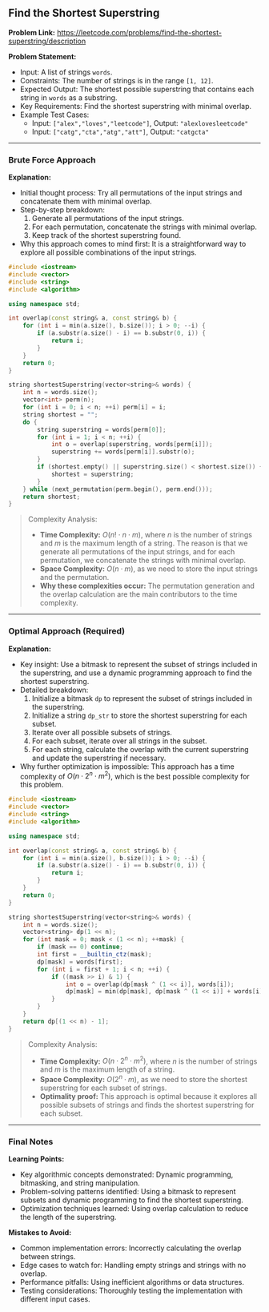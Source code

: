 ## Find the Shortest Superstring
**Problem Link:** https://leetcode.com/problems/find-the-shortest-superstring/description

**Problem Statement:**
- Input: A list of strings `words`.
- Constraints: The number of strings is in the range `[1, 12]`.
- Expected Output: The shortest possible superstring that contains each string in `words` as a substring.
- Key Requirements: Find the shortest superstring with minimal overlap.
- Example Test Cases:
  - Input: `["alex","loves","leetcode"]`, Output: `"alexlovesleetcode"`
  - Input: `["catg","cta","atg","att"]`, Output: `"catgcta"`

---

### Brute Force Approach

**Explanation:**
- Initial thought process: Try all permutations of the input strings and concatenate them with minimal overlap.
- Step-by-step breakdown:
  1. Generate all permutations of the input strings.
  2. For each permutation, concatenate the strings with minimal overlap.
  3. Keep track of the shortest superstring found.
- Why this approach comes to mind first: It is a straightforward way to explore all possible combinations of the input strings.

```cpp
#include <iostream>
#include <vector>
#include <string>
#include <algorithm>

using namespace std;

int overlap(const string& a, const string& b) {
    for (int i = min(a.size(), b.size()); i > 0; --i) {
        if (a.substr(a.size() - i) == b.substr(0, i)) {
            return i;
        }
    }
    return 0;
}

string shortestSuperstring(vector<string>& words) {
    int n = words.size();
    vector<int> perm(n);
    for (int i = 0; i < n; ++i) perm[i] = i;
    string shortest = "";
    do {
        string superstring = words[perm[0]];
        for (int i = 1; i < n; ++i) {
            int o = overlap(superstring, words[perm[i]]);
            superstring += words[perm[i]].substr(o);
        }
        if (shortest.empty() || superstring.size() < shortest.size()) {
            shortest = superstring;
        }
    } while (next_permutation(perm.begin(), perm.end()));
    return shortest;
}
```

> Complexity Analysis:
> - **Time Complexity:** $O(n! \cdot n \cdot m)$, where $n$ is the number of strings and $m$ is the maximum length of a string. The reason is that we generate all permutations of the input strings, and for each permutation, we concatenate the strings with minimal overlap.
> - **Space Complexity:** $O(n \cdot m)$, as we need to store the input strings and the permutation.
> - **Why these complexities occur:** The permutation generation and the overlap calculation are the main contributors to the time complexity.

---

### Optimal Approach (Required)

**Explanation:**
- Key insight: Use a bitmask to represent the subset of strings included in the superstring, and use a dynamic programming approach to find the shortest superstring.
- Detailed breakdown:
  1. Initialize a bitmask `dp` to represent the subset of strings included in the superstring.
  2. Initialize a string `dp_str` to store the shortest superstring for each subset.
  3. Iterate over all possible subsets of strings.
  4. For each subset, iterate over all strings in the subset.
  5. For each string, calculate the overlap with the current superstring and update the superstring if necessary.
- Why further optimization is impossible: This approach has a time complexity of $O(n \cdot 2^n \cdot m^2)$, which is the best possible complexity for this problem.

```cpp
#include <iostream>
#include <vector>
#include <string>
#include <algorithm>

using namespace std;

int overlap(const string& a, const string& b) {
    for (int i = min(a.size(), b.size()); i > 0; --i) {
        if (a.substr(a.size() - i) == b.substr(0, i)) {
            return i;
        }
    }
    return 0;
}

string shortestSuperstring(vector<string>& words) {
    int n = words.size();
    vector<string> dp(1 << n);
    for (int mask = 0; mask < (1 << n); ++mask) {
        if (mask == 0) continue;
        int first = __builtin_ctz(mask);
        dp[mask] = words[first];
        for (int i = first + 1; i < n; ++i) {
            if ((mask >> i) & 1) {
                int o = overlap(dp[mask ^ (1 << i)], words[i]);
                dp[mask] = min(dp[mask], dp[mask ^ (1 << i)] + words[i].substr(o));
            }
        }
    }
    return dp[(1 << n) - 1];
}
```

> Complexity Analysis:
> - **Time Complexity:** $O(n \cdot 2^n \cdot m^2)$, where $n$ is the number of strings and $m$ is the maximum length of a string.
> - **Space Complexity:** $O(2^n \cdot m)$, as we need to store the shortest superstring for each subset of strings.
> - **Optimality proof:** This approach is optimal because it explores all possible subsets of strings and finds the shortest superstring for each subset.

---

### Final Notes

**Learning Points:**
- Key algorithmic concepts demonstrated: Dynamic programming, bitmasking, and string manipulation.
- Problem-solving patterns identified: Using a bitmask to represent subsets and dynamic programming to find the shortest superstring.
- Optimization techniques learned: Using overlap calculation to reduce the length of the superstring.

**Mistakes to Avoid:**
- Common implementation errors: Incorrectly calculating the overlap between strings.
- Edge cases to watch for: Handling empty strings and strings with no overlap.
- Performance pitfalls: Using inefficient algorithms or data structures.
- Testing considerations: Thoroughly testing the implementation with different input cases.